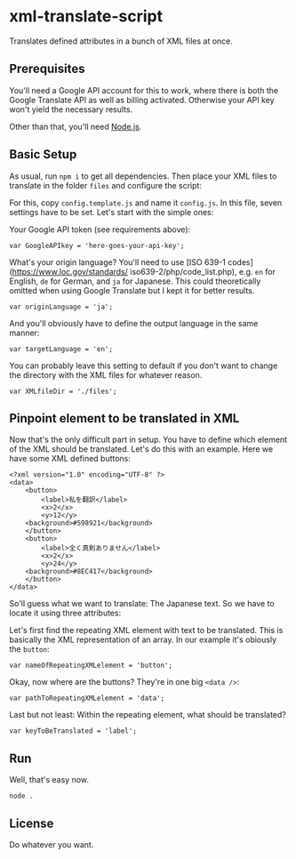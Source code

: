 # xml-translate-script
Translates defined attributes in a bunch of XML files at once.

## Prerequisites

You'll need a Google API account for this to work, where there is both the Google Translate API
as well as billing activated. Otherwise your API key won't yield the necessary results.

Other than that, you'll need [Node.js](https://nodejs.org/en/).

## Basic Setup

As usual, run `npm i` to get all dependencies. Then place your XML files to translate in the
folder `files` and configure the script:

For this, copy `config.template.js` and name it `config.js`. In this file, seven settings have to
be set. Let's start with the simple ones:

Your Google API token (see requirements above):
```
var GoogleAPIkey = 'here-goes-your-api-key';
```

What's your origin language? You'll need to use [ISO 639-1 codes](https://www.loc.gov/standards/
iso639-2/php/code_list.php), e.g. `en` for English, `de` for German, and `ja` for Japanese.
This could theoretically omitted when using Google Translate but I kept it for better results.
```
var originLanguage = 'ja';
```

And you'll obviously have to define the output language in the same manner:
```
var targetLanguage = 'en';
```

You can probably leave this setting to default if you don't want to change the directory with
the XML files for whatever reason.
```
var XMLfileDir = './files';
```

## Pinpoint element to be translated in XML

Now that's the only difficult part in setup. You have to define which element of the XML
should be translated. Let's do this with an example. Here we have some XML defined buttons:

```
<?xml version="1.0" encoding="UTF-8" ?>
<data>
	<button>
		<label>私を翻訳</label>
		<x>2</x>
		<y>12</y>
    <background>#598921</background>
	</button>
	<button>
		<label>全く真剣ありません</label>
		<x>2</x>
		<y>24</y>
    <background>#8EC417</background>
	</button>
</data>
```

So'll guess what we want to translate: The Japanese text. So we have to locate it using three
attributes:

Let's first find the repeating XML element with text to be translated. This is basically
the XML representation of an array. In our example it's obiously the `button`:
```
var nameOfRepeatingXMLelement = 'button';
```

Okay, now where are the buttons? They're in one big `<data />`:
```
var pathToRepeatingXMLelement = 'data';
```

Last but not least: Within the repeating element, what should be translated?
```
var keyToBeTranslated = 'label';
```

## Run

Well, that's easy now.

```
node .
```

## License

Do whatever you want.
